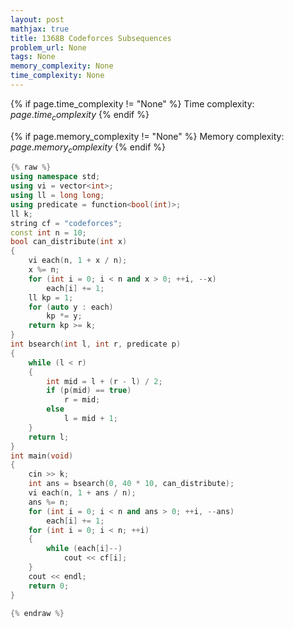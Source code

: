 ```yaml
---
layout: post
mathjax: true
title: 1368B Codeforces Subsequences
problem_url: None
tags: None
memory_complexity: None
time_complexity: None
---
```




{% if page.time_complexity != "None" %}
Time complexity: ${{ page.time_complexity }}$
{% endif %}

{% if page.memory_complexity != "None" %}
Memory complexity: ${{ page.memory_complexity }}$
{% endif %}

```cpp
{% raw %}
using namespace std;
using vi = vector<int>;
using ll = long long;
using predicate = function<bool(int)>;
ll k;
string cf = "codeforces";
const int n = 10;
bool can_distribute(int x)
{
    vi each(n, 1 + x / n);
    x %= n;
    for (int i = 0; i < n and x > 0; ++i, --x)
        each[i] += 1;
    ll kp = 1;
    for (auto y : each)
        kp *= y;
    return kp >= k;
}
int bsearch(int l, int r, predicate p)
{
    while (l < r)
    {
        int mid = l + (r - l) / 2;
        if (p(mid) == true)
            r = mid;
        else
            l = mid + 1;
    }
    return l;
}
int main(void)
{
    cin >> k;
    int ans = bsearch(0, 40 * 10, can_distribute);
    vi each(n, 1 + ans / n);
    ans %= n;
    for (int i = 0; i < n and ans > 0; ++i, --ans)
        each[i] += 1;
    for (int i = 0; i < n; ++i)
    {
        while (each[i]--)
            cout << cf[i];
    }
    cout << endl;
    return 0;
}

{% endraw %}
```